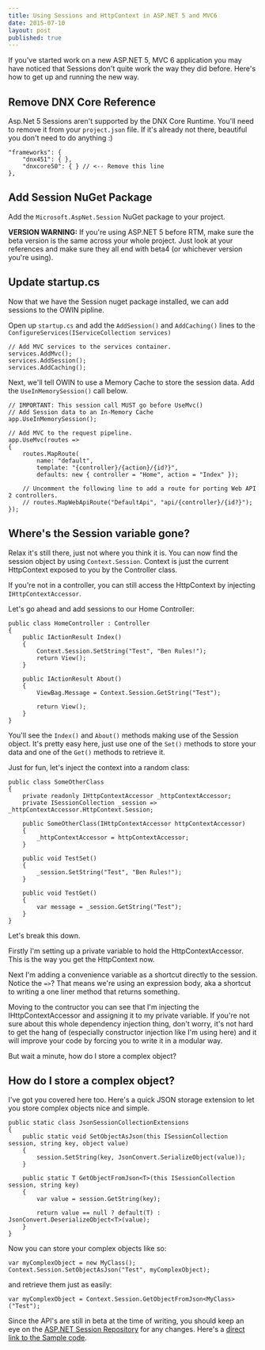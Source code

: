 ```yaml
---
title: Using Sessions and HttpContext in ASP.NET 5 and MVC6
date: 2015-07-10
layout: post
published: true
---
```


If you've started work on a new ASP.NET 5, MVC 6 application you may have noticed that Sessions don't quite work the way they did before. Here's how to get up and running the new way.

## Remove DNX Core Reference  
Asp.Net 5 Sessions aren't supported by the DNX Core Runtime. You'll need to remove it from your `project.json` file. If it's already not there, beautiful you don't need to do anything :)

    "frameworks": {
        "dnx451": { },
        "dnxcore50": { } // <-- Remove this line
    },

## Add Session NuGet Package  
Add the `Microsoft.AspNet.Session` NuGet package to your project.

**VERSION WARNING:** If you're using ASP.NET 5 before RTM, make sure the beta version is the same across your whole project. Just look at your references and make sure they all end with beta4 (or whichever version you're using).

## Update startup.cs  
Now that we have the Session nuget package installed, we can add sessions to the OWIN pipline.

Open up `startup.cs` and add the `AddSession()` and `AddCaching()` lines to the `ConfigureServices(IServiceCollection services)`

    // Add MVC services to the services container.
    services.AddMvc();
    services.AddSession();
    services.AddCaching();

Next, we'll tell OWIN to use a Memory Cache to store the session data. Add the `UseInMemorySession()` call below.

    // IMPORTANT: This session call MUST go before UseMvc()
    // Add Session data to an In-Memory Cache
    app.UseInMemorySession();

    // Add MVC to the request pipeline.
    app.UseMvc(routes =>
    {
        routes.MapRoute(
            name: "default",
            template: "{controller}/{action}/{id?}",
            defaults: new { controller = "Home", action = "Index" });

        // Uncomment the following line to add a route for porting Web API 2 controllers.
        // routes.MapWebApiRoute("DefaultApi", "api/{controller}/{id?}");
    });

## Where's the Session variable gone?  
Relax it's still there, just not where you think it is. You can now find the session object by using `Context.Session`. Context is just the current HttpContext exposed to you by the Controller class.

If you're not in a controller, you can still access the HttpContext by injecting `IHttpContextAccessor`.

Let's go ahead and add sessions to our Home Controller:

    public class HomeController : Controller
    {
        public IActionResult Index()
        { 
            Context.Session.SetString("Test", "Ben Rules!");
            return View();
        }

        public IActionResult About()
        {
            ViewBag.Message = Context.Session.GetString("Test");

            return View();
        }
    }

You'll see the `Index()` and `About()` methods making use of the Session object. It's pretty easy here, just use one of the `Set()` methods to store your data and one of the `Get()` methods to retrieve it.

Just for fun, let's inject the context into a random class:

    public class SomeOtherClass
    {
        private readonly IHttpContextAccessor _httpContextAccessor;
        private ISessionCollection _session => _httpContextAccessor.HttpContext.Session;

        public SomeOtherClass(IHttpContextAccessor httpContextAccessor)
        {
            _httpContextAccessor = httpContextAccessor;
        }

        public void TestSet()
        {
            _session.SetString("Test", "Ben Rules!");
        }

        public void TestGet()
        {
            var message = _session.GetString("Test");
        }
    }

Let's break this down.

Firstly I'm setting up a private variable to hold the HttpContextAccessor. This is the way you get the HttpContext now.

Next I'm adding a convenience variable as a shortcut directly to the session. Notice the `=>`? That means we're using an expression body, aka a shortcut to writing a one liner method that returns something.

Moving to the contructor you can see that I'm injecting the IHttpContextAccessor and assigning it to my private variable. If you're not sure about this whole dependency injection thing, don't worry, it's not hard to get the hang of (especially constructor injection like I'm using here) and it will improve your code by forcing you to write it in a modular way.

But wait a minute, how do I store a complex object?

## How do I store a complex object?  
I've got you covered here too. Here's a quick JSON storage extension to let you store complex objects nice and simple.

    public static class JsonSessionCollectionExtensions
    {
        public static void SetObjectAsJson(this ISessionCollection session, string key, object value)
        {
            session.SetString(key, JsonConvert.SerializeObject(value));
        }

        public static T GetObjectFromJson<T>(this ISessionCollection session, string key)
        {
            var value = session.GetString(key);

            return value == null ? default(T) : JsonConvert.DeserializeObject<T>(value);
        }
    }

Now you can store your complex objects like so:

    var myComplexObject = new MyClass();
    Context.Session.SetObjectAsJson("Test", myComplexObject);

and retrieve them just as easily:

    var myComplexObject = Context.Session.GetObjectFromJson<MyClass>("Test");


Since the API's are still in beta at the time of writing, you should keep an eye on the [ASP.NET Session Repository](https://github.com/aspnet/Session) for any changes.
Here's a [direct link to the Sample code](https://github.com/aspnet/Session/blob/dev/samples/SessionSample/Startup.cs).